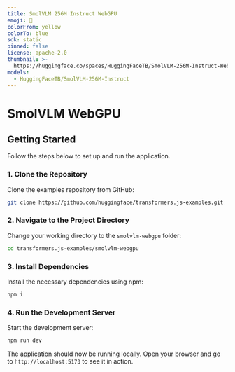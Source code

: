 ```yaml
---
title: SmolVLM 256M Instruct WebGPU
emoji: 🐨
colorFrom: yellow
colorTo: blue
sdk: static
pinned: false
license: apache-2.0
thumbnail: >-
  https://huggingface.co/spaces/HuggingFaceTB/SmolVLM-256M-Instruct-WebGPU/resolve/main/banner.png
models:
  - HuggingFaceTB/SmolVLM-256M-Instruct
---
```


# SmolVLM WebGPU

## Getting Started

Follow the steps below to set up and run the application.

### 1. Clone the Repository

Clone the examples repository from GitHub:

```sh
git clone https://github.com/huggingface/transformers.js-examples.git
```

### 2. Navigate to the Project Directory

Change your working directory to the `smolvlm-webgpu` folder:

```sh
cd transformers.js-examples/smolvlm-webgpu
```

### 3. Install Dependencies

Install the necessary dependencies using npm:

```sh
npm i
```

### 4. Run the Development Server

Start the development server:

```sh
npm run dev
```

The application should now be running locally. Open your browser and go to `http://localhost:5173` to see it in action.
